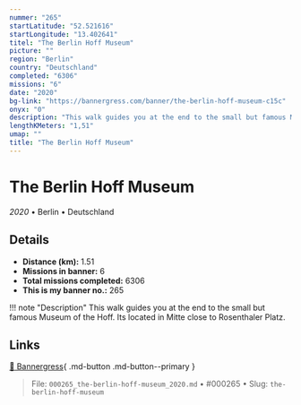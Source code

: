 ```yaml
---
nummer: "265"
startLatitude: "52.521616"
startLongitude: "13.402641"
titel: "The Berlin Hoff Museum"
picture: ""
region: "Berlin"
country: "Deutschland"
completed: "6306"
missions: "6"
date: "2020"
bg-link: "https://bannergress.com/banner/the-berlin-hoff-museum-c15c"
onyx: "0"
description: "This walk guides you at the end to the small but famous Museum of the Hoff. Its located in Mitte close to Rosenthaler Platz."
lengthKMeters: "1,51"
umap: ""
title: "The Berlin Hoff Museum"
---
```

# The Berlin Hoff Museum

*2020* • Berlin • Deutschland



## Details
- **Distance (km):** 1.51
- **Missions in banner:** 6
- **Total missions completed:** 6306
- **This is my banner no.:** 265


!!! note "Description"
    This walk guides you at the end to the small but famous Museum of the Hoff. Its located in Mitte close to Rosenthaler Platz.



## Links
[🔗 Bannergress](https://bannergress.com/banner/the-berlin-hoff-museum-c15c){ .md-button .md-button--primary }



> File: `000265_the-berlin-hoff-museum_2020.md` • #000265 • Slug: `the-berlin-hoff-museum`
